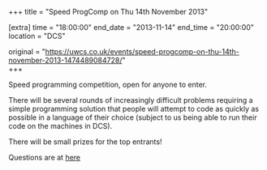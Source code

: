 +++
title = "Speed ProgComp on Thu 14th November 2013"

[extra]
time = "18:00:00"
end_date = "2013-11-14"
end_time = "20:00:00"
location = "DCS"

original = "https://uwcs.co.uk/events/speed-progcomp-on-thu-14th-november-2013-1474489084728/"    
+++

Speed programming competition, open for anyone to enter.

There will be several rounds of increasingly difficult problems requiring a simple programming solution that people will attempt to code as quickly as possible in a language of their choice (subject to us being able to run their code on the machines in DCS).

There will be small prizes for the top entrants\!

Questions are at [here](http://ruth.uwcs.co.uk/progcomp/141113/questions.pdf)

